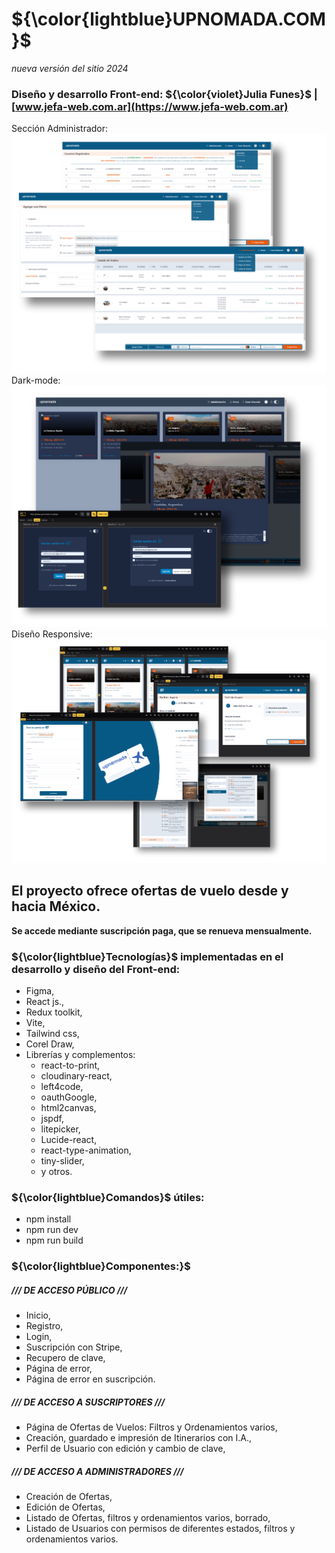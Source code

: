 # ${\color{lightblue}UPNOMADA.COM}$
_nueva versión del sitio 2024_

### Diseño y desarrollo Front-end: ${\color{violet}Julia Funes}$ |  [www.jefa-web.com.ar](https://www.jefa-web.com.ar)
Sección Administrador:
![sección administrador](Admin.png)
Dark-mode:
![darkMode](Dark-Mode.png)
Diseño Responsive:
![responsive](Responsive.png)
## El proyecto ofrece ofertas de vuelo desde y hacia México.
**Se accede mediante suscripción paga, que se renueva mensualmente.**

### ${\color{lightblue}Tecnologías}$ implementadas en el desarrollo y diseño del Front-end: 
* Figma,
* React js.,
* Redux toolkit,
* Vite,
* Tailwind css,
* Corel Draw,
* Librerías y complementos: 
    * react-to-print,
    * cloudinary-react,
    * left4code,
    * oauthGoogle,
    * html2canvas,
    * jspdf,
    * litepicker,
    * Lucide-react,
    * react-type-animation,
    * tiny-slider,
    * y otros.

### ${\color{lightblue}Comandos}$ útiles: 
* npm install
* npm run dev
* npm run build

### ${\color{lightblue}Componentes:}$

##### /// DE ACCESO PÚBLICO ///

* Inicio,
* Registro,
* Login,
* Suscripción con Stripe,
* Recupero de clave,
* Página de error,
* Página de error en suscripción.

##### /// DE ACCESO A SUSCRIPTORES ///

* Página de Ofertas de Vuelos: Filtros y Ordenamientos varios,
* Creación, guardado e impresión de Itinerarios con I.A.,
* Perfil de Usuario con edición y cambio de clave,

##### /// DE ACCESO A ADMINISTRADORES ///

* Creación de Ofertas,
* Edición de Ofertas,
* Listado de Ofertas, filtros y ordenamientos varios, borrado,
* Listado de Usuarios con permisos de diferentes estados, filtros y ordenamientos varios.
